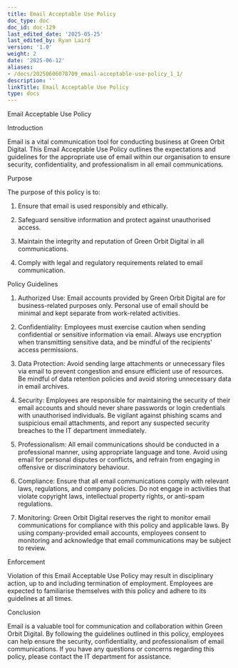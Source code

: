 ```yaml
---
title: Email Acceptable Use Policy
doc_type: doc
doc_id: doc-129
last_edited_date: '2025-05-25'
last_edited_by: Ryan Laird
version: '1.0'
weight: 2
date: '2025-06-12'
aliases:
- /docs/20250606070709_email-acceptable-use-policy_1_1/
description: ''
linkTitle: Email Acceptable Use Policy
type: docs
---
```


Email Acceptable Use Policy

Introduction

Email is a vital communication tool for conducting business at Green Orbit Digital. This Email Acceptable Use Policy outlines the expectations and guidelines for the appropriate use of email within our organisation to ensure security, confidentiality, and professionalism in all email communications.

Purpose

The purpose of this policy is to:

1. Ensure that email is used responsibly and ethically.

1. Safeguard sensitive information and protect against unauthorised access.

1. Maintain the integrity and reputation of Green Orbit Digital in all communications.

1. Comply with legal and regulatory requirements related to email communication.

Policy Guidelines

1. Authorized Use: Email accounts provided by Green Orbit Digital are for business-related purposes only. Personal use of email should be minimal and kept separate from work-related activities.

1. Confidentiality: Employees must exercise caution when sending confidential or sensitive information via email. Always use encryption when transmitting sensitive data, and be mindful of the recipients' access permissions.

1. Data Protection: Avoid sending large attachments or unnecessary files via email to prevent congestion and ensure efficient use of resources. Be mindful of data retention policies and avoid storing unnecessary data in email archives.

1. Security: Employees are responsible for maintaining the security of their email accounts and should never share passwords or login credentials with unauthorised individuals. Be vigilant against phishing scams and suspicious email attachments, and report any suspected security breaches to the IT department immediately.

1. Professionalism: All email communications should be conducted in a professional manner, using appropriate language and tone. Avoid using email for personal disputes or conflicts, and refrain from engaging in offensive or discriminatory behaviour.

1. Compliance: Ensure that all email communications comply with relevant laws, regulations, and company policies. Do not engage in activities that violate copyright laws, intellectual property rights, or anti-spam regulations.

1. Monitoring: Green Orbit Digital reserves the right to monitor email communications for compliance with this policy and applicable laws. By using company-provided email accounts, employees consent to monitoring and acknowledge that email communications may be subject to review.

Enforcement

Violation of this Email Acceptable Use Policy may result in disciplinary action, up to and including termination of employment. Employees are expected to familiarise themselves with this policy and adhere to its guidelines at all times.

Conclusion

Email is a valuable tool for communication and collaboration within Green Orbit Digital. By following the guidelines outlined in this policy, employees can help ensure the security, confidentiality, and professionalism of email communications. If you have any questions or concerns regarding this policy, please contact the IT department for assistance.
